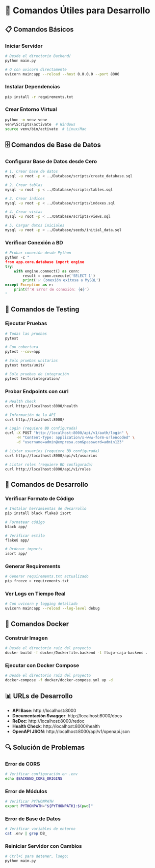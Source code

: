 # 🚀 Comandos Útiles para Desarrollo

## 📋 Comandos Básicos

### Iniciar Servidor
```bash
# Desde el directorio Backend/
python main.py

# O con uvicorn directamente
uvicorn main:app --reload --host 0.0.0.0 --port 8000
```

### Instalar Dependencias
```bash
pip install -r requirements.txt
```

### Crear Entorno Virtual
```bash
python -m venv venv
venv\Scripts\activate  # Windows
source venv/bin/activate  # Linux/Mac
```

## 🗄️ Comandos de Base de Datos

### Configurar Base de Datos desde Cero
```bash
# 1. Crear base de datos
mysql -u root -p < ../Database/scripts/create_database.sql

# 2. Crear tablas
mysql -u root -p < ../Database/scripts/tables.sql

# 3. Crear índices
mysql -u root -p < ../Database/scripts/indexes.sql

# 4. Crear vistas
mysql -u root -p < ../Database/scripts/views.sql

# 5. Cargar datos iniciales
mysql -u root -p < ../Database/seeds/initial_data.sql
```

### Verificar Conexión a BD
```python
# Probar conexión desde Python
python -c "
from app.core.database import engine
try:
    with engine.connect() as conn:
        result = conn.execute('SELECT 1')
        print('✅ Conexión exitosa a MySQL')
except Exception as e:
    print(f'❌ Error de conexión: {e}')
"
```

## 🧪 Comandos de Testing

### Ejecutar Pruebas
```bash
# Todas las pruebas
pytest

# Con cobertura
pytest --cov=app

# Solo pruebas unitarias
pytest tests/unit/

# Solo pruebas de integración
pytest tests/integration/
```

### Probar Endpoints con curl
```bash
# Health check
curl http://localhost:8000/health

# Información de la API
curl http://localhost:8000/

# Login (requiere BD configurada)
curl -X POST "http://localhost:8000/api/v1/auth/login" \
     -H "Content-Type: application/x-www-form-urlencoded" \
     -d "username=admin@empresa.com&password=admin123"

# Listar usuarios (requiere BD configurada)
curl http://localhost:8000/api/v1/usuarios

# Listar roles (requiere BD configurada)
curl http://localhost:8000/api/v1/roles
```

## 🔧 Comandos de Desarrollo

### Verificar Formato de Código
```bash
# Instalar herramientas de desarrollo
pip install black flake8 isort

# Formatear código
black app/

# Verificar estilo
flake8 app/

# Ordenar imports
isort app/
```

### Generar Requirements
```bash
# Generar requirements.txt actualizado
pip freeze > requirements.txt
```

### Ver Logs en Tiempo Real
```bash
# Con uvicorn y logging detallado
uvicorn main:app --reload --log-level debug
```

## 🐳 Comandos Docker

### Construir Imagen
```bash
# Desde el directorio raíz del proyecto
docker build -f docker/Dockerfile.backend -t flujo-caja-backend .
```

### Ejecutar con Docker Compose
```bash
# Desde el directorio raíz del proyecto
docker-compose -f docker/docker-compose.yml up -d
```

## 📊 URLs de Desarrollo

- **API Base**: http://localhost:8000
- **Documentación Swagger**: http://localhost:8000/docs
- **ReDoc**: http://localhost:8000/redoc
- **Health Check**: http://localhost:8000/health
- **OpenAPI JSON**: http://localhost:8000/api/v1/openapi.json

## 🔍 Solución de Problemas

### Error de CORS
```bash
# Verificar configuración en .env
echo $BACKEND_CORS_ORIGINS
```

### Error de Módulos
```bash
# Verificar PYTHONPATH
export PYTHONPATH="${PYTHONPATH}:$(pwd)"
```

### Error de Base de Datos
```bash
# Verificar variables de entorno
cat .env | grep DB_
```

### Reiniciar Servidor con Cambios
```bash
# Ctrl+C para detener, luego:
python main.py
```
